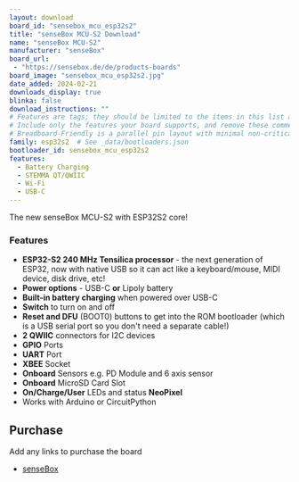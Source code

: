 ```yaml
---
layout: download
board_id: "sensebox_mcu_esp32s2"
title: "senseBox MCU-S2 Download"
name: "senseBox MCU-S2"
manufacturer: "senseBox"
board_url:
 - "https://sensebox.de/de/products-boards"
board_image: "sensebox_mcu_esp32s2.jpg"
date_added: 2024-02-21
downloads_display: true
blinka: false
download_instructions: ""
# Features are tags; they should be limited to the items in this list and spelled exactly the same.
# Include only the features your board supports, and remove these comment lines before committing.
# Breadboard-Friendly is a parallel pin layout with minimal non-critical perpendicular pins
family: esp32s2  # See _data/bootloaders.json
bootloader_id: sensebox_mcu_esp32s2
features:
  - Battery Charging
  - STEMMA QT/QWIIC
  - Wi-Fi
  - USB-C
---
```


The new senseBox MCU-S2 with ESP32S2 core!


### Features
- **ESP32-S2 240 MHz Tensilica processor** - the next generation of ESP32, now with native USB so it can act like a keyboard/mouse, MIDI device, disk drive, etc!
- **Power options** - USB-C **or** Lipoly battery
- **Built-in battery charging** when powered over USB-C
- **Switch** to turn on and off
- **Reset and DFU** (BOOT0) buttons to get into the ROM bootloader (which is a USB serial port so you don't need a separate cable!)
- **2 QWIIC** connectors for I2C devices
- **GPIO** Ports
- **UART** Port
- **XBEE** Socket
- **Onboard** Sensors e.g. PD Module and 6 axis sensor
- **Onboard** MicroSD Card Slot
- **On/Charge/User** LEDs and status **NeoPixel** 
- Works with Arduino or CircuitPython

## Purchase
Add any links to purchase the board
* [senseBox](https://sensebox.kaufen/product/sensebox-mcu-s2-mpu)
